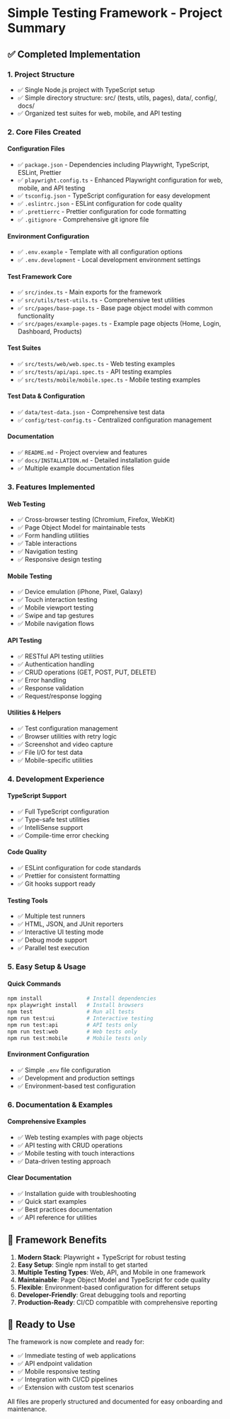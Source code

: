 # Simple Testing Framework - Project Summary

## ✅ Completed Implementation

### 1. Project Structure
- ✅ Single Node.js project with TypeScript setup
- ✅ Simple directory structure: src/ (tests, utils, pages), data/, config/, docs/
- ✅ Organized test suites for web, mobile, and API testing

### 2. Core Files Created

#### Configuration Files
- ✅ `package.json` - Dependencies including Playwright, TypeScript, ESLint, Prettier
- ✅ `playwright.config.ts` - Enhanced Playwright configuration for web, mobile, and API testing
- ✅ `tsconfig.json` - TypeScript configuration for easy development
- ✅ `.eslintrc.json` - ESLint configuration for code quality
- ✅ `.prettierrc` - Prettier configuration for code formatting
- ✅ `.gitignore` - Comprehensive git ignore file

#### Environment Configuration
- ✅ `.env.example` - Template with all configuration options
- ✅ `.env.development` - Local development environment settings

#### Test Framework Core
- ✅ `src/index.ts` - Main exports for the framework
- ✅ `src/utils/test-utils.ts` - Comprehensive test utilities
- ✅ `src/pages/base-page.ts` - Base page object model with common functionality
- ✅ `src/pages/example-pages.ts` - Example page objects (Home, Login, Dashboard, Products)

#### Test Suites
- ✅ `src/tests/web/web.spec.ts` - Web testing examples
- ✅ `src/tests/api/api.spec.ts` - API testing examples  
- ✅ `src/tests/mobile/mobile.spec.ts` - Mobile testing examples

#### Test Data & Configuration
- ✅ `data/test-data.json` - Comprehensive test data
- ✅ `config/test-config.ts` - Centralized configuration management

#### Documentation
- ✅ `README.md` - Project overview and features
- ✅ `docs/INSTALLATION.md` - Detailed installation guide
- ✅ Multiple example documentation files

### 3. Features Implemented

#### Web Testing
- ✅ Cross-browser testing (Chromium, Firefox, WebKit)
- ✅ Page Object Model for maintainable tests
- ✅ Form handling utilities
- ✅ Table interactions
- ✅ Navigation testing
- ✅ Responsive design testing

#### Mobile Testing
- ✅ Device emulation (iPhone, Pixel, Galaxy)
- ✅ Touch interaction testing
- ✅ Mobile viewport testing
- ✅ Swipe and tap gestures
- ✅ Mobile navigation flows

#### API Testing
- ✅ RESTful API testing utilities
- ✅ Authentication handling
- ✅ CRUD operations (GET, POST, PUT, DELETE)
- ✅ Error handling
- ✅ Response validation
- ✅ Request/response logging

#### Utilities & Helpers
- ✅ Test configuration management
- ✅ Browser utilities with retry logic
- ✅ Screenshot and video capture
- ✅ File I/O for test data
- ✅ Mobile-specific utilities

### 4. Development Experience

#### TypeScript Support
- ✅ Full TypeScript configuration
- ✅ Type-safe test utilities
- ✅ IntelliSense support
- ✅ Compile-time error checking

#### Code Quality
- ✅ ESLint configuration for code standards
- ✅ Prettier for consistent formatting
- ✅ Git hooks support ready

#### Testing Tools
- ✅ Multiple test runners
- ✅ HTML, JSON, and JUnit reporters
- ✅ Interactive UI testing mode
- ✅ Debug mode support
- ✅ Parallel test execution

### 5. Easy Setup & Usage

#### Quick Commands
```bash
npm install              # Install dependencies
npx playwright install   # Install browsers
npm test                 # Run all tests
npm run test:ui          # Interactive testing
npm run test:api         # API tests only
npm run test:web         # Web tests only
npm run test:mobile      # Mobile tests only
```

#### Environment Configuration
- ✅ Simple `.env` file configuration
- ✅ Development and production settings
- ✅ Environment-based test configuration

### 6. Documentation & Examples

#### Comprehensive Examples
- ✅ Web testing examples with page objects
- ✅ API testing with CRUD operations
- ✅ Mobile testing with touch interactions
- ✅ Data-driven testing approach

#### Clear Documentation
- ✅ Installation guide with troubleshooting
- ✅ Quick start examples
- ✅ Best practices documentation
- ✅ API reference for utilities

## 🎯 Framework Benefits

1. **Modern Stack**: Playwright + TypeScript for robust testing
2. **Easy Setup**: Single npm install to get started
3. **Multiple Testing Types**: Web, API, and Mobile in one framework
4. **Maintainable**: Page Object Model and TypeScript for code quality
5. **Flexible**: Environment-based configuration for different setups
6. **Developer-Friendly**: Great debugging tools and reporting
7. **Production-Ready**: CI/CD compatible with comprehensive reporting

## 🚀 Ready to Use

The framework is now complete and ready for:
- ✅ Immediate testing of web applications
- ✅ API endpoint validation
- ✅ Mobile responsive testing
- ✅ Integration with CI/CD pipelines
- ✅ Extension with custom test scenarios

All files are properly structured and documented for easy onboarding and maintenance.